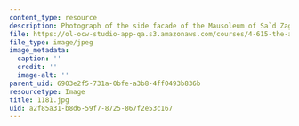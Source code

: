 ```yaml
---
content_type: resource
description: Photograph of the side facade of the Mausoleum of Sa`d Zaghlul.
file: https://ol-ocw-studio-app-qa.s3.amazonaws.com/courses/4-615-the-architecture-of-cairo-spring-2002/a2f85a31b8d659f78725867f2e53c167_1181.jpg
file_type: image/jpeg
image_metadata:
  caption: ''
  credit: ''
  image-alt: ''
parent_uid: 6903e2f5-731a-0bfe-a3b8-4ff0493b836b
resourcetype: Image
title: 1181.jpg
uid: a2f85a31-b8d6-59f7-8725-867f2e53c167
---
```


